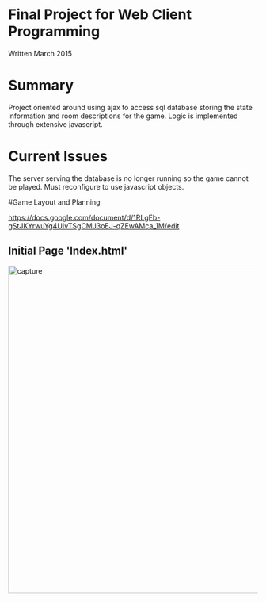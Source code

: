 # Final Project for Web Client Programming
Written March 2015

# Summary
Project oriented around using ajax to access sql database storing the state information and room descriptions for the game.
Logic is implemented through extensive javascript. 

# Current Issues
The server serving the database is no longer running so the game cannot be played. Must reconfigure to use javascript objects.


#Game Layout and Planning

https://docs.google.com/document/d/1RLgFb-gStJKYrwuYg4UIvTSgCMJ3oEJ-qZEwAMca_1M/edit

## Initial Page 'Index.html'
<img width="661" alt="capture" src="https://cloud.githubusercontent.com/assets/13786155/17878522/5de10f52-68b9-11e6-859e-4adc4466a08a.PNG">
